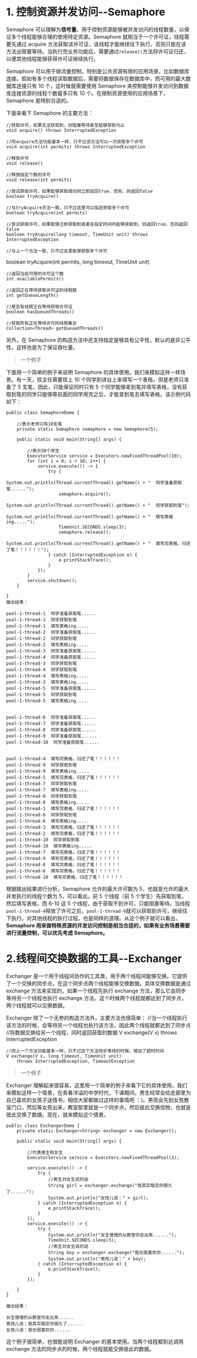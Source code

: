 # 1. 控制资源并发访问--Semaphore

Semaphore 可以理解为**信号量**，用于控制资源能够被并发访问的线程数量，以保证多个线程能够合理的使用特定资源。Semaphore 就相当于一个许可证，线程需要先通过 acquire 方法获取该许可证，该线程才能继续往下执行，否则只能在该方法出阻塞等待。当执行完业务功能后，需要通过`release()`方法将许可证归还，以便其他线程能够获得许可证继续执行。

Semaphore 可以用于做流量控制，特别是公共资源有限的应用场景，比如数据库连接。假如有多个线程读取数据后，需要将数据保存在数据库中，而可用的最大数据库连接只有 10 个，这时候就需要使用 Semaphore 来控制能够并发访问到数据库连接资源的线程个数最多只有 10 个。在限制资源使用的应用场景下，Semaphore 是特别合适的。

下面来看下 Semaphore 的主要方法：

    //获取许可，如果无法获取到，则阻塞等待直至能够获取为止
    void acquire() throws InterruptedException

    //同acquire方法功能基本一样，只不过该方法可以一次获取多个许可
    void acquire(int permits) throws InterruptedException

    //释放许可
    void release()

    //释放指定个数的许可
    void release(int permits)

    //尝试获取许可，如果能够获取成功则立即返回true，否则，则返回false
    boolean tryAcquire()

    //与tryAcquire方法一致，只不过这里可以指定获取多个许可
    boolean tryAcquire(int permits)

    //尝试获取许可，如果能够立即获取到或者在指定时间内能够获取到，则返回true，否则返回false
    boolean tryAcquire(long timeout, TimeUnit unit) throws InterruptedException

    //与上一个方法一致，只不过这里能够获取多个许可

boolean tryAcquire(int permits, long timeout, TimeUnit unit)

    //返回当前可用的许可证个数
    int availablePermits()

    //返回正在等待获取许可证的线程数
    int getQueueLength()

    //是否有线程正在等待获取许可证
    boolean hasQueuedThreads()

    //获取所有正在等待许可的线程集合
    Collection<Thread> getQueuedThreads()

另外，在 Semaphore 的构造方法中还支持指定是够具有公平性，默认的是非公平性，这样也是为了保证吞吐量。

> 一个例子

下面用一个简单的例子来说明 Semaphore 的具体使用。我们来模拟这样一样场景。有一天，班主任需要班上 10 个同学到讲台上来填写一个表格，但是老师只准备了 5 支笔，因此，只能保证同时只有 5 个同学能够拿到笔并填写表格，没有获取到笔的同学只能够等前面的同学用完之后，才能拿到笔去填写表格。该示例代码如下：

    public class SemaphoreDemo {

        //表示老师只有10支笔
        private static Semaphore semaphore = new Semaphore(5);

        public static void main(String[] args) {

            //表示50个学生
            ExecutorService service = Executors.newFixedThreadPool(10);
            for (int i = 0; i < 10; i++) {
                service.execute(() -> {
                    try {
                        System.out.println(Thread.currentThread().getName() + "  同学准备获取笔......");
                        semaphore.acquire();
                        System.out.println(Thread.currentThread().getName() + "  同学获取到笔");
                        System.out.println(Thread.currentThread().getName() + "  填写表格ing.....");
                        TimeUnit.SECONDS.sleep(3);
                        semaphore.release();
                        System.out.println(Thread.currentThread().getName() + "  填写完表格，归还了笔！！！！！！");
                    } catch (InterruptedException e) {
                        e.printStackTrace();
                    }
                });
            }
            service.shutdown();
        }

    }
    输出结果：

    pool-1-thread-1  同学准备获取笔......
    pool-1-thread-1  同学获取到笔
    pool-1-thread-1  填写表格ing.....
    pool-1-thread-2  同学准备获取笔......
    pool-1-thread-2  同学获取到笔
    pool-1-thread-2  填写表格ing.....
    pool-1-thread-3  同学准备获取笔......
    pool-1-thread-4  同学准备获取笔......
    pool-1-thread-3  同学获取到笔
    pool-1-thread-4  同学获取到笔
    pool-1-thread-4  填写表格ing.....
    pool-1-thread-3  填写表格ing.....
    pool-1-thread-5  同学准备获取笔......
    pool-1-thread-5  同学获取到笔
    pool-1-thread-5  填写表格ing.....


    pool-1-thread-6  同学准备获取笔......
    pool-1-thread-7  同学准备获取笔......
    pool-1-thread-8  同学准备获取笔......
    pool-1-thread-9  同学准备获取笔......
    pool-1-thread-10  同学准备获取笔......


    pool-1-thread-4  填写完表格，归还了笔！！！！！！
    pool-1-thread-9  同学获取到笔
    pool-1-thread-9  填写表格ing.....
    pool-1-thread-5  填写完表格，归还了笔！！！！！！
    pool-1-thread-7  同学获取到笔
    pool-1-thread-7  填写表格ing.....
    pool-1-thread-8  同学获取到笔
    pool-1-thread-8  填写表格ing.....
    pool-1-thread-1  填写完表格，归还了笔！！！！！！
    pool-1-thread-6  同学获取到笔
    pool-1-thread-6  填写表格ing.....
    pool-1-thread-3  填写完表格，归还了笔！！！！！！
    pool-1-thread-2  填写完表格，归还了笔！！！！！！
    pool-1-thread-10  同学获取到笔
    pool-1-thread-10  填写表格ing.....
    pool-1-thread-7  填写完表格，归还了笔！！！！！！
    pool-1-thread-9  填写完表格，归还了笔！！！！！！
    pool-1-thread-8  填写完表格，归还了笔！！！！！！
    pool-1-thread-6  填写完表格，归还了笔！！！！！！
    pool-1-thread-10  填写完表格，归还了笔！！！！！！

根据输出结果进行分析，Semaphore 允许的最大许可数为 5，也就是允许的最大并发执行的线程个数为 5，可以看出，前 5 个线程（前 5 个学生）先获取到笔，然后填写表格，而 6-10 这 5 个线程，由于获取不到许可，只能阻塞等待。当线程`pool-1-thread-4`释放了许可之后，`pool-1-thread-9`就可以获取到许可，继续往下执行。对其他线程的执行过程，也是同样的道理。从这个例子就可以看出，**Semaphore 用来做特殊资源的并发访问控制是相当合适的，如果有业务场景需要进行流量控制，可以优先考虑 Semaphore。**

# 2.线程间交换数据的工具--Exchanger

Exchanger 是一个用于线程间协作的工具类，用于两个线程间能够交换。它提供了一个交换的同步点，在这个同步点两个线程能够交换数据。具体交换数据是通过 exchange 方法来实现的，如果一个线程先执行 exchange 方法，那么它会同步等待另一个线程也执行 exchange 方法，这个时候两个线程就都达到了同步点，两个线程就可以交换数据。

Exchanger 除了一个无参的构造方法外，主要方法也很简单：
//当一个线程执行该方法的时候，会等待另一个线程也执行该方法，因此两个线程就都达到了同步点
//将数据交换给另一个线程，同时返回获取的数据
V exchange(V x) throws InterruptedException

    //同上一个方法功能基本一样，只不过这个方法同步等待的时候，增加了超时时间
    V exchange(V x, long timeout, TimeUnit unit)
        throws InterruptedException, TimeoutException

> 一个例子

Exchanger 理解起来很容易，这里用一个简单的例子来看下它的具体使用。我们来模拟这样一个情景，在青春洋溢的中学时代，下课期间，男生经常会给走廊里为自己喜欢的女孩子送情书，相信大家都做过这样的事情吧 ：)。男孩会先到女孩教室门口，然后等女孩出来，教室那里就是一个同步点，然后彼此交换信物，也就是彼此交换了数据。现在，就来模拟这个情景。

    public class ExchangerDemo {
        private static Exchanger<String> exchanger = new Exchanger();

        public static void main(String[] args) {

            //代表男生和女生
            ExecutorService service = Executors.newFixedThreadPool(2);

            service.execute(() -> {
                try {
                    //男生对女生说的话
                    String girl = exchanger.exchange("我其实暗恋你很久了......");
                    System.out.println("女孩儿说：" + girl);
                } catch (InterruptedException e) {
                    e.printStackTrace();
                }
            });
            service.execute(() -> {
                try {
                    System.out.println("女生慢慢的从教室你走出来......");
                    TimeUnit.SECONDS.sleep(3);
                    //男生对女生说的话
                    String boy = exchanger.exchange("我也很喜欢你......");
                    System.out.println("男孩儿说：" + boy);
                } catch (InterruptedException e) {
                    e.printStackTrace();
                }
            });

        }
    }

    输出结果：

    女生慢慢的从教室你走出来......
    男孩儿说：我其实暗恋你很久了......
    女孩儿说：我也很喜欢你......

这个例子很简单，也很能说明 Exchanger 的基本使用。当两个线程都到达调用 exchange 方法的同步点的时候，两个线程就能交换彼此的数据。
